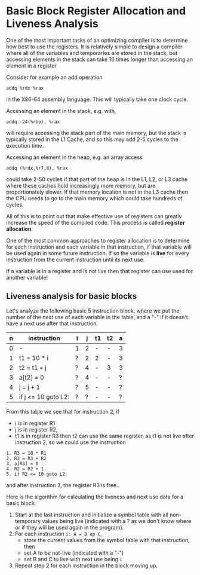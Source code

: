 # Basic Block Register Allocation and Liveness Analysis

One of the most important tasks of an optimizing compiler is to determine how best to use the
registers.  It is relatively simple to design a compiler where all of the variables and temporaries
are stored in the stack, but accessing elements in the stack can take 10 times longer than accessing
an element in a register.  

Consider for example an add operation
```
addq %rdx %rax
```
in the X86-64 assembly language. This will typically take one clock cycle. 

Accessing an element in the stack, e.g. with,
```
addq -24(%rbp), %rax
```
will require accessing the stack part of the main memory, but
the stack is typically stored in the L1 Cache, and so this may add 2-5 cycles 
to the execution time.

Accessing an element in the heap, e.g. an array access
```
addq (%rdx,%r7,8), %rax
```
could take 2-50 cycles if that part of the heap is in the L1, L2, or L3 cache
where these caches hold increasingly more memory, but are proportionately slower.
If that memory location is not in the L3 cache then the CPU needs to go to the main
memory which could take hundreds of cycles.

All of this is to point out that make effective use of registers can greatly
increase the speed of the compiled code. This process is called **register allocation**.

One of the most common approaches to register allocation is to determine for each
instruction and each variable in that instruction, if that variable will be used
again in some future instruction.  If so the variable is **live** for every instruction
from the current instruction until its next use. 

If a variable is in a register and is not live then that register can use used for
another variable!

## Liveness analysis for basic blocks
Let's analyze the following basic 5 instruction block,
where we put the number of the next use of each variable in the table, 
and a "-" if it doesn't have a next use after that instruction.

| n | instruction | i | j | t1 | t2 | a |
| --- | --- | --- | --- | --- | --- | --- |
| 0| - | 1 | 2 | -| - | 3 |
|1|  t1 = 10 * i  | ? | 2 | 2 | - | 3 |
|2|  t2 = t1 + j  | ? | 4 | - | 3 | 3 |
|3|  a[t2] = 0    | ? | 4 | - | - | ? |
|4|  j = j + 1    | ? | 5 | - | - | ? |
|5|  if j <= 10 goto L2:  | ? | ? | - | - | ? |

From this table we see that for instruction 2, 
if 
* i is in register R1
* j is in register R2,
* t1 is in register R3
then  t2 can use the same register, as t1 is not live after instruction 2,
so we could use the instruction
```
1. R3 = 10 * R1
2. R3 = R3 + R2
3. a[R3] = 0
4. R2 = R2 + 1
5. if R2 <= 10 goto L2
```
and after instruction 3, the register R3 is free..

Here is the algorithm for calculating the liveness and next use data for a basic block.

1. Start at the last instruction and initialize a symbol table with all non-temporary values being live (indicated with a ? as we don't know where or if they will be used again in the program).
2. For each instruction ```i: A = B op C```,
   * store the current values from the symbol table with that instruction, then
   * set A to be not-live (indicated with a "-")
   * set B and C to live with next use being ```i```
4. Repeat step 2 for each instruction in the block moving up.







